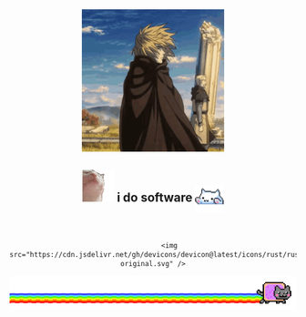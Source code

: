 <div align="center">
  <!-- Commented out banner image -->
  <!-- <img src="./banner.png" alt="Banner" width="100%"> -->
  
  <img src="vinland-saga.gif" alt="Vinland Saga" width="250">
  
  <h2>
  <img src="catjam-cat.gif" alt="Cat Jam">
    i do software 
    <img src="https://github.com/4rjunc/4rjunc/raw/main/cat.gif" alt="Cat GIF" width="50" style="vertical-align: middle;">
  </h2>
  
  <br/>

            <img src="https://cdn.jsdelivr.net/gh/devicons/devicon@latest/icons/rust/rust-original.svg" />


  <img src="meow.gif" alt="Meow">
<link rel="stylesheet" type="text/css" href="https://cdn.jsdelivr.net/gh/devicons/devicon@latest/devicon.min.css" />
</div>
